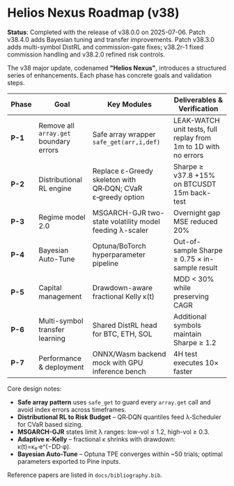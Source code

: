 # Helios Nexus Roadmap (v38)

**Status**: Completed with the release of v38.0.0 on 2025-07-06. Patch v38.4.0 adds Bayesian tuning and transfer improvements. Patch v38.3.0 adds multi-symbol DistRL and commission-gate fixes; v38.2r-1 fixed commission handling and v38.2.0 refined risk controls.

The v38 major update, codenamed **"Helios Nexus"**, introduces a structured
series of enhancements. Each phase has concrete goals and validation steps.

| Phase | Goal | Key Modules | Deliverables & Verification |
| ---- | ---- | ----------- | --------------------------- |
| **P-1** | Remove all `array.get` boundary errors | Safe array wrapper `safe_get(arr,i,def)` | LEAK-WATCH unit tests, full replay from 1m to 1D with no errors |
| **P-2** | Distributional RL engine | Replace ε-Greedy skeleton with QR‑DQN; CVaR ε‑greedy option | Sharpe ≥ v37.8 +15% on BTCUSDT 15m back-test |
| **P-3** | Regime model 2.0 | MSGARCH-GJR two-state volatility model feeding λ-scaler | Overnight gap MSE reduced 20% |
| **P-4** | Bayesian Auto-Tune | Optuna/BoTorch hyperparameter pipeline | Out-of-sample Sharpe ≥ 0.75 × in-sample result |
| **P-5** | Capital management | Drawdown-aware fractional Kelly κ(t) | MDD < 30% while preserving CAGR |
| **P-6** | Multi-symbol transfer learning | Shared DistRL head for BTC, ETH, SOL | Additional symbols maintain Sharpe ≥ 1.2 |
| **P-7** | Performance & deployment | ONNX/Wasm backend mock with GPU inference bench | 4H test executes 10× faster |

Core design notes:

- **Safe array pattern** uses `safe_get` to guard every `array.get` call and avoid index errors across timeframes.
- **Distributional RL to Risk Budget** – QR‑DQN quantiles feed λ‑Scheduler for CVaR based sizing.
- **MSGARCH-GJR** states limit λ ranges: low-vol ≤ 1.2, high-vol ≥ 0.3.
- **Adaptive κ-Kelly** – fractional κ shrinks with drawdown: κ(t)=κ₀·e^(−DD·φ).
- **Bayesian Auto-Tune** – Optuna TPE converges within ~50 trials; optimal parameters exported to Pine inputs.

Reference papers are listed in `docs/bibliography.bib`.
